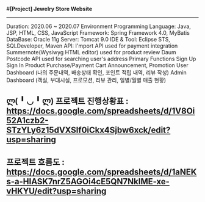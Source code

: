 #**[Project] Jewelry Store Website**
***
Duration: 2020.06 ~ 2020.07 Environment   Programming Language: Java, JSP, HTML, CSS, JavaScript   Framework: Spring Framework 4.0, MyBatis
DataBase: Oracle 11g
Server: Tomcat 9.0
IDE & Tool: Eclipse STS, SQLDeveloper, Maven
API:
I'mport API used for payment integration
Summernote(Wysiwyg HTML editor) used for product review
Daum Postcode API used for searching user's address
Primary Functions
Sign Up
Sign In
Product Purchase/Payment
Cart
Announcement, Promotion
User Dashboard (나의 주문내역, 배송상태 확인, 포인트 적립 내역, 리뷰 작성)
Admin Dashboard (객실, 부대시설, 프로모션, 리뷰 관리, 일별/월별 매출 현황)


ლ( ╹ ◡ ╹ ლ) 
프로젝트 진행상황표 : https://docs.google.com/spreadsheets/d/1V8Oi52A1czb2-STzYLy6z15dVXSlf0iCkx4Sjbw6xck/edit?usp=sharing
-----------------------------------------
프로젝트 흐름도 : https://docs.google.com/spreadsheets/d/1aNEKs-a-HIASK7nrZ5AGOi4cE5QN7NkIME-xe-vHKYU/edit?usp=sharing
-----------------------------------------
